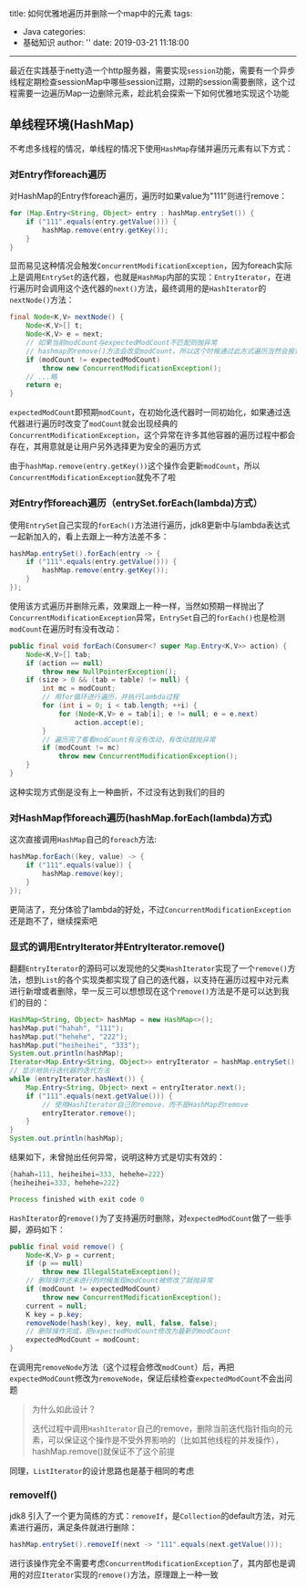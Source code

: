 title: 如何优雅地遍历并删除一个map中的元素
tags:
  - Java
categories:
  - 基础知识
author: ''
date: 2019-03-21 11:18:00
---
最近在实践基于netty造一个http服务器，需要实现`session`功能，需要有一个异步线程定期检查sessionMap中哪些session过期，过期的session需要删除，这个过程需要一边遍历Map一边删除元素，趁此机会探索一下如何优雅地实现这个功能

<!--more-->

## 单线程环境(HashMap)

不考虑多线程的情况，单线程的情况下使用`HashMap`存储并遍历元素有以下方式：

### 对Entry作foreach遍历

对HashMap的Entry作foreach遍历，遍历时如果value为"111"则进行remove：

```java
for (Map.Entry<String, Object> entry : hashMap.entrySet()) {
    if ("111".equals(entry.getValue())) {
        hashMap.remove(entry.getKey());
    }
}
```

显而易见这种情况会触发`ConcurrentModificationException`，因为foreach实际上是调用`EntrySet`的迭代器，也就是`HashMap`内部的实现：`EntryIterator`，在进行遍历时会调用这个迭代器的`next()`方法，最终调用的是`HashIterator`的`nextNode()`方法：

```java
final Node<K,V> nextNode() {
    Node<K,V>[] t;
    Node<K,V> e = next;
    // 如果当前modCount与expectedModCount不匹配则抛异常
    // hashmap的remove()方法会改变modCount，所以这个时候通过此方式遍历当然会报错了
    if (modCount != expectedModCount)
        throw new ConcurrentModificationException();
	// ...略
    return e;
}
```

`expectedModCount`即预期`modCount`，在初始化迭代器时一同初始化，如果通过迭代器进行遍历时改变了`modCount`就会出现经典的`ConcurrentModificationException`，这个异常在许多其他容器的遍历过程中都会存在，其用意就是让用户另外选择更为安全的遍历方式

由于`hashMap.remove(entry.getKey())`这个操作会更新`modCount`，所以`ConcurrentModificationException`就免不了啦

### 对Entry作foreach遍历（entrySet.forEach(lambda)方式）

使用`EntrySet`自己实现的`forEach()`方法进行遍历，jdk8更新中与lambda表达式一起新加入的，看上去跟上一种方法差不多：

```java
hashMap.entrySet().forEach(entry -> {
    if ("111".equals(entry.getValue())) {
        hashMap.remove(entry.getKey());
    }
});
```

使用该方式遍历并删除元素，效果跟上一种一样，当然如预期一样抛出了`ConcurrentModificationException`异常，`EntrySet`自己的`forEach()`也是检测`modCount`在遍历时有没有改动：

```java
public final void forEach(Consumer<? super Map.Entry<K,V>> action) {
    Node<K,V>[] tab;
    if (action == null)
        throw new NullPointerException();
    if (size > 0 && (tab = table) != null) {
        int mc = modCount;
        // 用for循环进行遍历，并执行lambda过程
        for (int i = 0; i < tab.length; ++i) {
            for (Node<K,V> e = tab[i]; e != null; e = e.next)
                action.accept(e);
        }
        // 遍历完了看看modCount有没有改动，有改动就抛异常
        if (modCount != mc)
            throw new ConcurrentModificationException();
    }
}
```

这种实现方式倒是没有上一种曲折，不过没有达到我们的目的

### 对HashMap作foreach遍历(hashMap.forEach(lambda)方式)

这次直接调用`HashMap`自己的`foreach`方法:

```java
hashMap.forEach((key, value) -> {
    if ("111".equals(value)) {
        hashMap.remove(key);
    }
});
```

更简洁了，充分体验了lambda的好处，不过`ConcurrentModificationException`还是跑不了，继续探索吧

### 显式的调用EntryIterator并EntryIterator.remove()

翻翻`EntryIterator`的源码可以发现他的父类`HashIterator`实现了一个`remove()`方法，想到`List`的各个实现类都实现了自己的迭代器，以支持在遍历过程中对元素进行新增或者删除，举一反三可以想想现在这个`remove()`方法是不是可以达到我们的目的：

```java
HashMap<String, Object> hashMap = new HashMap<>();
hashMap.put("hahah", "111");
hashMap.put("hehehe", "222");
hashMap.put("heiheihei", "333");
System.out.println(hashMap);
Iterator<Map.Entry<String, Object>> entryIterator = hashMap.entrySet().iterator();
// 显示地执行迭代器的迭代方法
while (entryIterator.hasNext()) {
    Map.Entry<String, Object> next = entryIterator.next();
    if ("111".equals(next.getValue())) {
        // 使用HashIterator自己的remove，而不是HashMap的remove
        entryIterator.remove();
    }
}
System.out.println(hashMap);
```

结果如下，未曾抛出任何异常，说明这种方式是切实有效的：

```java
{hahah=111, heiheihei=333, hehehe=222}
{heiheihei=333, hehehe=222}

Process finished with exit code 0
```

`HashIterator`的`remove()`为了支持遍历时删除，对`expectedModCount`做了一些手脚，源码如下：

```java
public final void remove() {
    Node<K,V> p = current;
    if (p == null)
        throw new IllegalStateException();
    // 删除操作还未进行的时候发现modCount被修改了就抛异常
    if (modCount != expectedModCount)
        throw new ConcurrentModificationException();
    current = null;
    K key = p.key;
    removeNode(hash(key), key, null, false, false);
    // 删除操作完成，把expectedModCount修改为最新的modCount
    expectedModCount = modCount;
}
```

在调用完`removeNode`方法（这个过程会修改`modCount`）后，再把`expectedModCount`修改为`removeNode`，保证后续检查`expectedModCount`不会出问题

> 为什么如此设计？
>
> 迭代过程中调用`HashIterator`自己的remove，删除当前迭代指针指向的元素，可以保证这个操作是不受外界影响的（比如其他线程的并发操作），hashMap.remove()就保证不了这个前提

同理，`ListIterator`的设计思路也是基于相同的考虑

### removeIf()

jdk8 引入了一个更为简练的方式：`removeIf`，是`Collection`的default方法，对元素进行遍历，满足条件就进行删除：

```java
hashMap.entrySet().removeIf(next -> "111".equals(next.getValue()));
```

进行该操作完全不需要考虑`ConcurrentModificationException`了，其内部也是调用的对应`Iterator`实现的`remove()`方法，原理跟上一种一致



